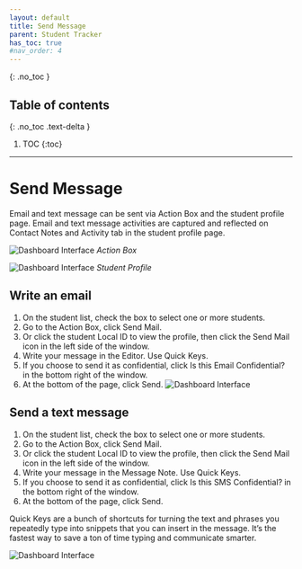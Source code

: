 ```yaml
---
layout: default
title: Send Message
parent: Student Tracker
has_toc: true
#nav_order: 4
---
```


{: .no_toc }

## Table of contents
{: .no_toc .text-delta }

1. TOC
{:toc}

---

# Send Message
Email and text message can be sent via Action Box and the student profile page. Email and text message activities are captured and reflected on Contact Notes and Activity tab in the student profile page.

<!--- ![Dashboard Interface]({{site.baseurl}}/assets/images/student.actionbox-send.png) --->
![Dashboard Interface]({{site.baseurl}}/assets/images/student.actionbox.png)
*Action Box*

![Dashboard Interface]({{site.baseurl}}/assets/images/student.profile-send-message.png)
*Student Profile*
## Write an email
1. On the student list, check the box to select one or more students.
2. Go to the Action Box, click Send Mail.
3. Or click the student Local ID to view the profile, then click the Send Mail icon in the left side of the window.
4. Write your message in the Editor. Use Quick Keys.
5. If you choose to send it as confidential, click Is this Email Confidential? in the bottom right of the window.
6. At the bottom of the page, click Send.
![Dashboard Interface]({{site.baseurl}}/assets/images/student.actionbox-send-email-form.png)


## Send a text message
1. On the student list, check the box to select one or more students.
2. Go to the Action Box, click Send Mail.
3. Or click the student Local ID to view the profile, then click the Send Mail icon in the left side of the window.
4. Write your message in the Message Note. Use Quick Keys.
5. If you choose to send it as confidential, click Is this SMS Confidential? in the bottom right of the window.
6. At the bottom of the page, click Send.

Quick Keys are a bunch of shortcuts for turning the text and phrases you repeatedly type into snippets that you can insert in the message. It’s the fastest way to save a ton of time typing and communicate smarter.

<!--- ![Dashboard Interface]({{site.baseurl}}/assets/images/student.actionbox-send.png "Action Box")--->

<!---![Dashboard Interface]({{site.baseurl}}/assets/images/student.actionbox-send-sms.png "Action Box")--->

<!---![Dashboard Interface]({{site.baseurl}}/assets/images/student.student-profile-send-sms.png "Action Box")--->

![Dashboard Interface]({{site.baseurl}}/assets/images/student.send-sms.png "Action Box")
